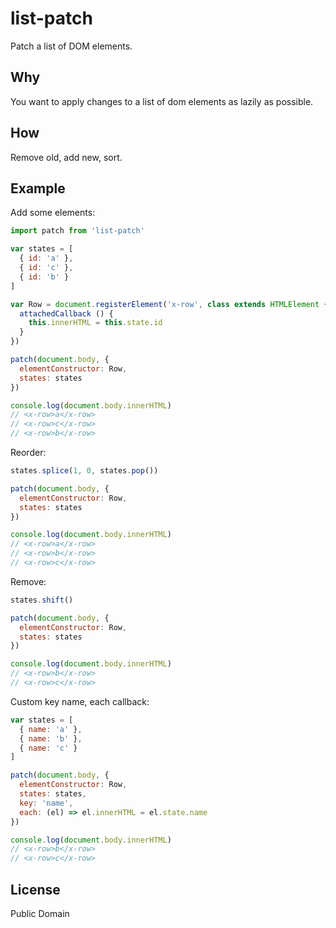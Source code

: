 # list-patch
Patch a list of DOM elements.

## Why
You want to apply changes to a list of dom elements as lazily as possible.

## How
Remove old, add new, sort.

## Example
Add some elements:
``` javascript
import patch from 'list-patch'

var states = [
  { id: 'a' },
  { id: 'c' },
  { id: 'b' }
]

var Row = document.registerElement('x-row', class extends HTMLElement {
  attachedCallback () {
    this.innerHTML = this.state.id
  }
})

patch(document.body, {
  elementConstructor: Row,
  states: states
})

console.log(document.body.innerHTML)
// <x-row>a</x-row>
// <x-row>c</x-row>
// <x-row>b</x-row>
```

Reorder:
``` javascript
states.splice(1, 0, states.pop())

patch(document.body, {
  elementConstructor: Row,
  states: states
})

console.log(document.body.innerHTML)
// <x-row>a</x-row>
// <x-row>b</x-row>
// <x-row>c</x-row>
```

Remove:
``` javascript
states.shift()

patch(document.body, {
  elementConstructor: Row,
  states: states
})

console.log(document.body.innerHTML)
// <x-row>b</x-row>
// <x-row>c</x-row>
```

Custom key name, each callback:
``` javascript
var states = [
  { name: 'a' },
  { name: 'b' },
  { name: 'c' }
]

patch(document.body, {
  elementConstructor: Row,
  states: states,
  key: 'name',
  each: (el) => el.innerHTML = el.state.name
})

console.log(document.body.innerHTML)
// <x-row>b</x-row>
// <x-row>c</x-row>
```

## License
Public Domain
